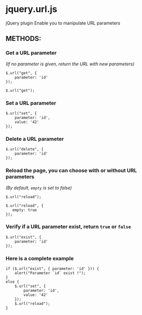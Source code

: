 # jquery.url.js

jQuery plugin
Enable you to manipulate URL parameters

## METHODS:

### Get a URL parameter
_(If no parameter is given, return the URL with new parameters)_

```
$.url("get", {
	parameter: 'id'
});

$.url("get");
```

### Set a URL parameter

```
$.url("set", {
	parameter: 'id',
	value: '42'
});
```

### Delete a URL parameter

```
$.url("delete", {
	parameter: 'id'
});
```

### Reload the page, you can choose with or without URL parameters
_(By default, `empty` is set to false)_

```
$.url("reload");

$.url("reload", {
   empty: true
});
```

### Verify if a URL parameter exist, return `true` or `false`

```
$.url("exist", {
	parameter: 'id'
});
```

### Here is a complete example

```
if ($.url("exist", { parameter: 'id' })) {
	alert("Parameter `id` exist !");
}
else {
	$.url("set", {
		parameter: 'id',
		value: '42'
	});
	$.url("reload");
}
```